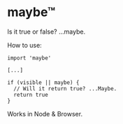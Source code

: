 # maybe™

Is it true or false? ...maybe.


How to use:

```
import 'maybe'

[...]

if (visible || maybe) {
  // Will it return true? ...Maybe.
  return true
}
```

Works in Node & Browser.
